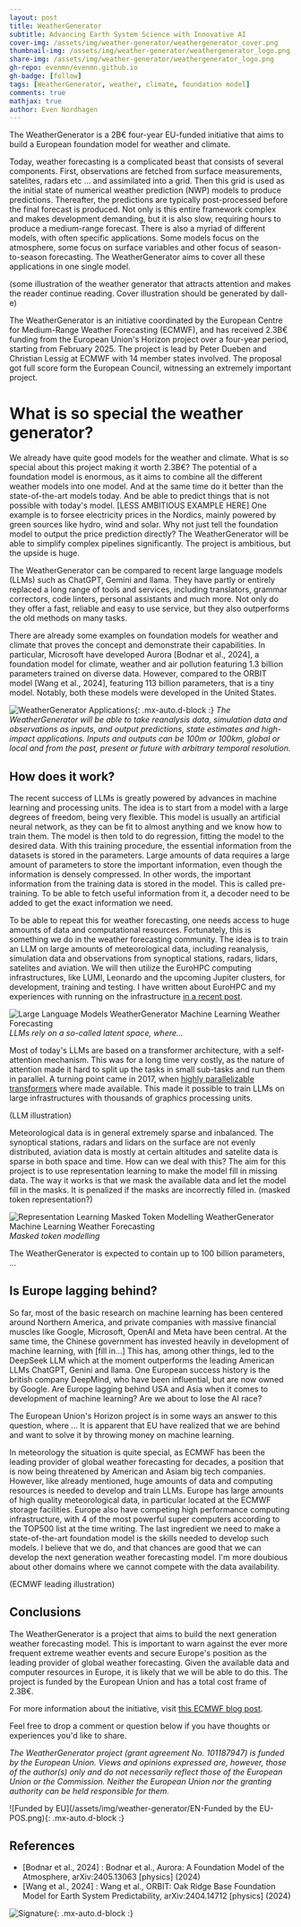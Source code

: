 ```yaml
---
layout: post
title: WeatherGenerator
subtitle: Advancing Earth System Science with Innovative AI
cover-img: /assets/img/weather-generator/weathergenerator_cover.png
thumbnail-img: /assets/img/weather-generator/weathergenerator_logo.png
share-img: /assets/img/weather-generator/weathergenerator_logo.png
gh-repo: evenmn/evenmn.github.io
gh-badge: [follow]
tags: [WeatherGenerator, weather, climate, foundation model]
comments: true
mathjax: true
author: Even Nordhagen
---
```


The WeatherGenerator is a 2B€ four-year EU-funded initiative that aims to build a European foundation model for weather and climate.

Today, weather forecasting is a complicated beast that consists of several components. First, observations are fetched from surface measurements, satelites, radars etc ... and assimilated into a grid. Then this grid is used as the initial state of numerical weather prediction (NWP) models to produce predictions. Thereafter, the predictions are typically post-processed before the final forecast is produced. Not only is this entire framework complex and makes development demanding, but it is also slow, requiring hours to produce a medium-range forecast. There is also a myriad of different models, with often specific applications. Some models focus on the atmosphere, some focus on surface variables and other focus of season-to-season forecasting. The WeatherGenerator aims to cover all these applications in one single model.  

(some illustration of the weather generator that attracts attention and makes the reader continue reading. Cover illustration should be generated by dall-e)

The WeatherGenerator is an initiative coordinated by the European Centre for Medium-Range Weather Forecasting (ECMWF), and has received 2.3B€ funding from the European Union's Horizon project over a four-year period, starting from February 2025. The project is lead by Peter Dueben and Christian Lessig at ECMWF with 14 member states involved. The proposal got full score form the European Council, witnessing an extremely important project.

# What is so special the weather generator?
We already have quite good models for the weather and climate. What is so special about this project making it worth 2.3B€? The potential of a foundation model is enormous, as it aims to combine all the different weather models into one model. And at the same time do it better than the state-of-the-art models today. And be able to predict things that is not possible with today's model. [LESS AMBITIOUS EXAMPLE HERE] One example is to forsee electricity prices in the Nordics, mainly powered by green sources like hydro, wind and solar. Why not just tell the foundation model to output the price prediction directly? The WeatherGenerator will be able to simplify complex pipelines significantly. The project is ambitious, but the upside is huge.

The WeatherGenerator can be compared to recent large language models (LLMs) such as ChatGPT, Gemini and llama. They have partly or entirely replaced a long range of tools and services, including translators, grammar correctors, code linters, personal assistants and much more. Not only do they offer a fast, reliable and easy to use service, but they also outperforms the old methods on many tasks.

There are already some examples on foundation models for weather and climate that proves the concept and demonstrate their capabilities. In particular, Microsoft have developed Aurora [Bodnar et al., 2024], a foundation model for climate, weather and air pollution featuring 1.3 billion parameters trained on diverse data. However, compared to the ORBIT model [Wang et al., 2024], featuring 113 billion parameters, that is a tiny model. Notably, both these models were developed in the United States.

![WeatherGenerator Applications](/assets/img/weather-generator/weathergenerator_applications.png){: .mx-auto.d-block :}
*The WeatherGenerator will be able to take reanalysis data, simulation data and observations as inputs, and output predictions, state estimates and high-impact applications. Inputs and outputs can be 100m or 100km, global or local and from the past, present or future with arbitrary temporal resolution.*

## How does it work?
The recent success of LLMs is greatly powered by advances in machine learning and processing units. The idea is to start from a model with a large degrees of freedom, being very flexible. This model is usually an artificial neural network, as they can be fit to almost anything and we know how to train them. The model is then told to do regression, fitting the model to the desired data. With this training procedure, the essential information from the datasets is stored in the parameters. Large amounts of data requires a large amount of parameters to store the important information, even though the information is densely compressed. In other words, the important information from the training data is stored in the model. This is called pre-training. To be able to fetch useful information from it, a decoder need to be added to get the exact information we need.

To be able to repeat this for weather forecasting, one needs access to huge amounts of data and computational resources. Fortunately, this is something we do in the weather forecasting community. The idea is to train an LLM on large amounts of meteorological data, including reanalysis, simulation data and observations from synoptical stations, radars, lidars, satelites and aviation. We will then utilize the EuroHPC computing infrastructures, like LUMI, Leonardo and the upcoming Jupiter clusters, for development, training and testing. I have written about EuroHPC and my experiences with running on the infrastructure [in a recent post](https://evennordhagen.com/2024-10-27-european-tier-0/). 

![Large Language Models WeatherGenerator Machine Learning Weather Forecasting](/assets/img/weather-generator/llm1.png)
*LLMs rely on a so-called latent space, where...*

Most of today's LLMs are based on a transformer architecture, with a self-attention mechanism. This was for a long time very costly, as the nature of attention made it hard to split up the tasks in small sub-tasks and run them in parallel. A turning point came in 2017, when [highly parallelizable transformers](www.evenmn.github.io) where made available. This made it possible to train LLMs on large infrastructures with thousands of graphics processing units. 

(LLM illustration)

Meteorological data is in general extremely sparse and inbalanced. The synoptical stations, radars and lidars on the surface are not evenly distributed, aviation data is mostly at certain altitudes and satelite data is sparse in both space and time. How can we deal with this? The aim for this project is to use representation learning to make the model fill in missing data. The way it works is that we mask the available data and let the model fill in the masks. It is penalized if the masks are incorrectly filled in. (masked token representation?)

![Representation Learning Masked Token Modelling WeatherGenerator Machine Learning Weather Forecasting](/assets/img/weather-generator/masked_token_modelling.png)
*Masked token modelling*

The WeatherGenerator is expected to contain up to 100 billion parameters, ...

## Is Europe lagging behind?
So far, most of the basic research on machine learning has been centered around Northern America, and private companies with massive financial muscles like Google, Microsoft, OpenAI and Meta have been central. At the same time, the Chinese government has invested heavily in development of machine learning, with [fill in...] This has, among other things, led to the DeepSeek LLM which at the moment outperforms the leading American LLMs ChatGPT, Genini and llama. One European success history is the british company DeepMind, who have been influential, but are now owned by Google. Are Europe lagging behind USA and Asia when it comes to development of machine learning? Are we about to lose the AI race?

The European Union's Horizon project is in some ways an answer to this question, where ... It is apparent that EU have realized that we are behind and want to solve it by throwing money on machine learning.

In meteorology the situation is quite special, as ECMWF has been the leading provider of global weather forecasting for decades, a position that is now being threatened by American and Asiam big tech companies. However, like already mentioned, huge amounts of data and computing resources is needed to develop and train LLMs. Europe has large amounts of high quality meteorological data, in particular located at the ECMWF storage facilities. Europe also have competing high performance computing infrastructure, with 4 of the most powerful super computers according to the TOP500 list at the time writing. The last ingredient we need to make a state-of-the-art foundation model is the skills needed to develop such models. I believe that we do, and that chances are good that we can develop the next generation weather forecasting model. I'm more doubious about other domains where we cannot compete with the data availability. 

(ECMWF leading illustration)

## Conclusions
The WeatherGenerator is a project that aims to build the next generation weather forecasting model. This is important to warn against the ever more frequent extreme weather events and secure Europe's position as the leading provider of global weather forecasting. Given the available data and computer resources in Europe, it is likely that we will be able to do this. The project is funded by the European Union and has a total cost frame of 2.3B€.

For more information about the initiative, visit [this ECMWF blog post](https://www.ecmwf.int/en/about/media-centre/news/2024/weathergenerator-project-aims-recast-machine-learning-earth-system).

Feel free to drop a comment or question below if you have thoughts or experiences you'd like to share.

*The WeatherGenerator project (grant agreement No. 101187947) is funded by the European Union. Views and opinions expressed are, however, those of the author(s) only and do not necessarily reflect those of the European Union or the Commission. Neither the European Union nor the granting authority can be held responsible for them.*

![Funded by EU](/assets/img/weather-generator/EN-Funded by the EU-POS.png){: .mx-auto.d-block :}

## References
- [Bodnar et al., 2024] : Bodnar et al., Aurora: A Foundation Model of the Atmosphere, arXiv:2405.13063 [physics] (2024)
- [Wang et al., 2024] : Wang et al., ORBIT: Oak Ridge Base Foundation Model for  Earth System Predictability, arXiv:2404.14712 [physics] (2024)

![Signature](/assets/img/signature.png){: .mx-auto.d-block :}
